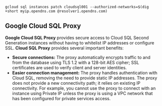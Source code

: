 
```
gcloud sql instances patch cloudsql001 --authorized-networks=$(dig +short myip.opendns.com @resolver1.opendns.com)
```

## Google Cloud SQL Proxy

__Google Cloud SQL Proxy__ provides secure access to Cloud SQL Second Generation instances without having to whitelist IP addresses or configure SSL. __Cloud SQL Proxy__ provides several important benefits:

 * __Secure connections:__ The proxy automatically encrypts traffic to and from the database using TLS 1.2 with a 128-bit AES cipher; SSL certificates are used to verify client and server identities.
 * __Easier connection management:__ The proxy handles authentication with Cloud SQL, removing the need to provide static IP addresses.
The proxy does not provide a new connectivity path; it relies on existing IP connectivity. For example, you cannot use the proxy to connect with an instance using Private IP unless the proxy is using a VPC network that has been configured for private services access.